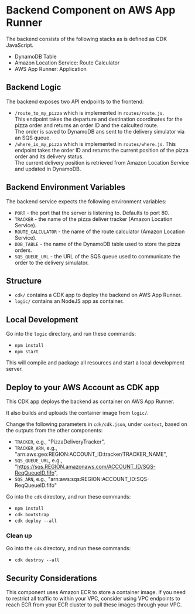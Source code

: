 # Backend Component on AWS App Runner

The backend consists of the following stacks as is defined as CDK JavaScript.
- DynamoDB Table
- Amazon Location Service: Route Calculator
- AWS App Runner: Application

## Backend Logic
The backend exposes two API endpoints to the frontend:
- `/route_to_my_pizza` which is implemented in `routes/route.js`. \
This endpoint takes the departure and destination coordinates for the pizza order and returns an order ID and the calculted route. \
The order is saved to DynamoDB ans sent to the delivery simulator via an SQS queue.
- `/where_is_my_pizza` which is implemented in `routes/where.js`.
This endpoint takes the order ID and returns the current position of the pizza order and its delivery status. \
The current delivery position is retrieved from Amazon Location Service and updated in DynamoDB.

## Backend Environment Variables

The backend service expects the following environment variables:

- `PORT` - the port that the server is listening to. Defaults to port 80.
- `TRACKER` - the name of the pizza deliver tracker (Amazon Location Service).
- `ROUTE_CALCULATOR` - the name of the route calculator (Amazon Location Service).
- `DDB_TABLE` - the name of the DynamoDB table used to store the pizza orders.
- `SQS_QUEUE_URL` - the URL of the SQS queue used to communicate the order to the delivery simulator.

## Structure

* `cdk/` contains a CDK app to deploy the backend on AWS App Runner.
* `logic/` contains an NodeJS app as container.

## Local Development

Go into the `logic` directory, and run these commands:

* `npm install`
* `npm start`

This will compile and package all resources and start a local development server.

## Deploy to your AWS Account as CDK app

This CDK app deploys the backend as container on AWS App Runner.

It also builds and uploads the container image from `logic/`.

Change the following parameters in `cdk/cdk.json`, under `context`, based on
the outputs from the other components:

* `TRACKER`, e.g., "PizzaDeliveryTracker",
* `TRACKER_ARN`, e.g., "arn:aws:geo:REGION:ACCOUNT_ID:tracker/TRACKER_NAME",
* `SQS_QUEUE_URL`, e.g., "https://sqs.REGION.amazonaws.com/ACCOUNT_ID/SQS-ReqQueueID.fifo",
* `SQS_ARN`, e.g., "arn:aws:sqs:REGION:ACCOUNT_ID:SQS-ReqQueueID.fifo"

Go into the `cdk` directory, and run these commands:

* `npm install`
* `cdk bootstrap`
* `cdk deploy --all`

### Clean up

Go into the `cdk` directory, and run these commands:

* `cdk destroy --all`

## Security Considerations

This component uses Amazon ECR to store a container image. If you need to
restrict all traffic to within your VPC, consider using VPC endpoints to reach
ECR from your ECR cluster to pull these images through your VPC.
